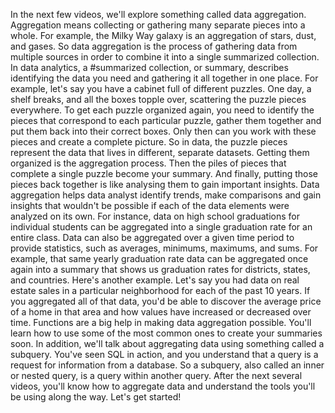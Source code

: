 
 In the next few videos, we'll explore something called data aggregation. Aggregation means collecting or gathering many separate pieces into a whole. For example, the Milky Way galaxy is an aggregation of stars, dust, and gases. So data aggregation is the process of gathering data from multiple sources in order to combine it into a single summarized collection. In data analytics, a #summarized collection, or summary, describes identifying the data you need and gathering it all together in one place. For example, let's say you have a cabinet full of different puzzles. One day, a shelf breaks, and all the boxes topple over, scattering the puzzle pieces everywhere. To get each puzzle organized again, you need to identify the pieces that correspond to each particular puzzle, gather them together and put them back into their correct boxes. Only then can you work with these pieces and create a complete picture. So in data, the puzzle pieces represent the data that lives in different, separate datasets. Getting them organized is the aggregation process. Then the piles of pieces that complete a single puzzle become your summary. And finally, putting those pieces back together is like analysing them to gain important insights. Data aggregation helps data analyst identify trends, make comparisons and gain insights that wouldn't be possible if each of the data elements were analyzed on its own. For instance, data on high school graduations for individual students can be aggregated into a single graduation rate for an entire class. Data can also be aggregated over a given time period to provide statistics, such as averages, minimums, maximums, and sums. For example, that same yearly graduation rate data can be aggregated once again into a summary that shows us graduation rates for districts, states, and countries. Here's another example. Let's say you had data on real estate sales in a particular neighborhood for each of the past 10 years. If you aggregated all of that data, you'd be able to discover the average price of a home in that area and how values have increased or decreased over time. Functions are a big help in making data aggregation possible. You'll learn how to use some of the most common ones to create your summaries soon. In addition, we'll talk about aggregating data using something called a subquery. You've seen SQL in action, and you understand that a query is a request for information from a database. So a subquery, also called an inner or nested query, is a query within another query. After the next several videos, you'll know how to aggregate data and understand the tools you'll be using along the way. Let's get started!